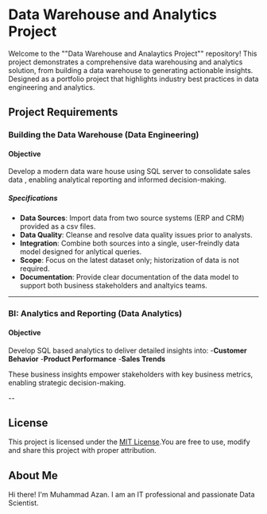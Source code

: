 # Data Warehouse and Analytics Project
Welcome to the ""Data Warehouse and Analaytics Project"" repository!
This project demonstrates a comprehensive data warehousing and analytics solution, from building a data warehouse to generating actionable insights. Designed as a portfolio project that 
highlights industry best practices in data engineering and analytics.

## Project Requirements 
### Building the Data Warehouse (Data Engineering)

#### Objective 
Develop a modern data ware house using SQL server to consolidate sales data , enabling analytical reporting and informed decision-making.

##### Specifications 
- **Data Sources**: Import data from two source systems (ERP and CRM) provided as a csv files.
- **Data Quality**: Cleanse and resolve data quality issues prior to analysts.
- **Integration**: Combine both sources into a single, user-freindly data model designed for anlytical queries.
- **Scope**: Focus on the latest dataset only; historization of data is not required.
- **Documentation**: Provide clear documentation of the data model to support both business stakeholders and analtyics teams.

---

### BI: Analytics and Reporting (Data Analytics)

#### Objective
Develop SQL based analytics to deliver detailed insights into:
-**Customer Behavior**
-**Product Performance**
-**Sales Trends**

These business insights empower stakeholders with key business metrics, enabling strategic decision-making.

--
## License 

This project is licensed under the [MIT License](License).You are free to use, modify and share this project with proper attribution. 
## About Me 

Hi there! I'm Muhammad Azan. I am an IT professional and passionate Data Scientist. 



